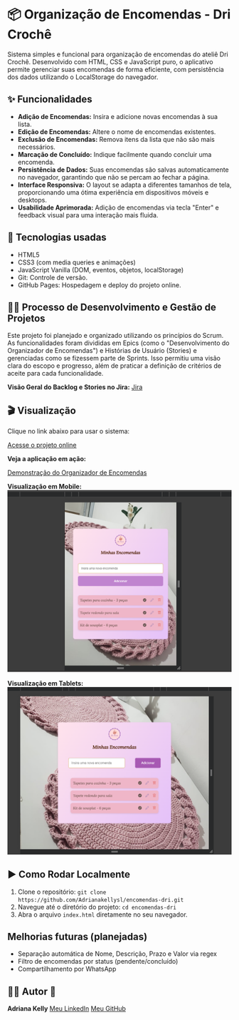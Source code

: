 # 📦 Organização de Encomendas - Dri Crochê

Sistema simples e funcional para organização de encomendas do ateliê Dri Crochê. Desenvolvido com HTML, CSS e JavaScript puro, o aplicativo permite gerenciar suas encomendas de forma eficiente, com persistência dos dados utilizando o LocalStorage do navegador.

## ✨ Funcionalidades

* **Adição de Encomendas:** Insira e adicione novas encomendas à sua lista.
* **Edição de Encomendas:** Altere o nome de encomendas existentes.
* **Exclusão de Encomendas:** Remova itens da lista que não são mais necessários.
* **Marcação de Concluído:** Indique facilmente quando concluir uma encomenda.
* **Persistência de Dados:** Suas encomendas são salvas automaticamente no navegador, garantindo que não se percam ao fechar a página.
* **Interface Responsiva:** O layout se adapta a diferentes tamanhos de tela, proporcionando uma ótima experiência em dispositivos móveis e desktops.
* **Usabilidade Aprimorada:** Adição de encomendas via tecla "Enter" e feedback visual para uma interação mais fluida.



## 🚀 Tecnologias usadas

- HTML5
- CSS3 (com media queries e animações)
- JavaScript Vanilla (DOM, eventos, objetos, localStorage)
- Git: Controle de versão.
- GitHub Pages: Hospedagem e deploy do projeto online.


## 👨‍💻 Processo de Desenvolvimento e Gestão de Projetos

Este projeto foi planejado e organizado utilizando os princípios do Scrum. As funcionalidades foram divididas em Epics (como o "Desenvolvimento do Organizador de Encomendas") e Histórias de Usuário (Stories) e gerenciadas como se fizessem parte de Sprints. Isso permitiu uma visão clara do escopo e progresso, além de praticar a definição de critérios de aceite para cada funcionalidade.

**Visão Geral do Backlog e Stories no Jira:**
[Jira](https://github.com/Adrianakellysl/encomendas-dri/blob/main/assets/printJira.png)

## 🎬 Visualização

Clique no link abaixo para usar o sistema:

[Acesse o projeto online](https://adrianakellysl.github.io/encomendas-dri/)

**Veja a aplicação em ação:**

[Demonstração do Organizador de Encomendas](https://github.com/Adrianakellysl/encomendas-dri/blob/main/assets/ezgif.com-speed.gif)

**Visualização em Mobile:**
![Organizador de Encomendas em Mobile](https://github.com/Adrianakellysl/encomendas-dri/blob/main/assets/printMobile.png?raw=true)

**Visualização em Tablets:**
![Organizador de Encomendas em Tablets](https://github.com/Adrianakellysl/encomendas-dri/blob/main/assets/printTablet.png?raw=true)


## ▶️ Como Rodar Localmente

1.  Clone o repositório: `git clone https://github.com/Adrianakellysl/encomendas-dri.git`
2.  Navegue até o diretório do projeto: `cd encomendas-dri`
3.  Abra o arquivo `index.html` diretamente no seu navegador.



## Melhorias futuras (planejadas)

- Separação automática de Nome, Descrição, Prazo e Valor via regex
- Filtro de encomendas por status (pendente/concluído)
- Compartilhamento por WhatsApp



## 👩‍💻 Autor 💜

**Adriana Kelly**
[Meu LinkedIn](https://www.linkedin.com/in/adriana-kelly-de-sousa-lima-134130220/)
[Meu GitHub](https://github.com/Adrianakellysl)
